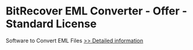 # BitRecover EML Converter - Offer - Standard License
Software to Convert EML Files
[>> Detailed information](https://secure.shareit.com/shareit/product.html?productid=300875979&affiliateid=200057808)